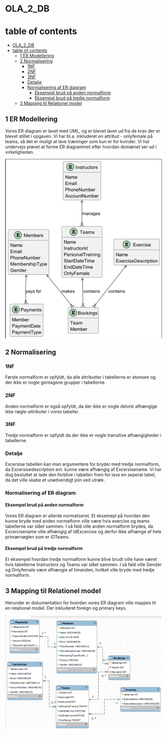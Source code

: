 # OLA_2_DB


# table of contents

- [OLA\_2\_DB](#ola_2_db)
- [table of contents](#table-of-contents)
  - [1 ER Modellering](#1-er-modellering)
  - [2 Normalisering](#2-normalisering)
    - [1NF](#1nf)
    - [2NF](#2nf)
    - [3NF](#3nf)
    - [Detalje](#detalje)
    - [Normalisering af ER diagram](#normalisering-af-er-diagram)
      - [Eksempel brud på anden normalform](#eksempel-brud-på-anden-normalform)
      - [Eksempel brud på tredje normalform](#eksempel-brud-på-tredje-normalform)
  - [3 Mapping til Relationel model](#3-mapping-til-relationel-model)


## 1 ER Modellering
Vores ER diagram er lavet med UML, og er blevet lavet ud fra de krav der er blevet stillet i opgaven. Vi har bl.a. inkluderet en attribut - onlyfemale på teams, så det er muligt at lave træninger som kun er for kvinder. Vi har undervejs prøvet at forme ER diagrammet efter hvordan domænet ser ud i virkeligheden.


![example](./images/ER1.png)

## 2 Normalisering

### 1NF
Første normalform er opfyldt, da alle attributter i tabellerne er atomare og der ikke er nogle gentagene grupper i tabellerne. 

### 2NF
Anden normalform er også opfyldt, da der ikke er nogle delvist afhængige ikke nøgle-attributer i vores tabeller.

### 3NF
Tredje normalform er opfyldt da der ikke er nogle transitive afhængigheder i tabellerne.

### Detalje
Excersise tabellen kan man argumentere for bryder med tredje normalform, da Excersisedescription evt. kunne være afhængig af Excersisename. Vi har dog besluttet at lade den forblive i tabellen frem for lave en seperat tabel, da det ville skabe et unødvendigt join ved utræk.


### Normalisering af ER diagram

####  Eksempel brud på anden normalform
Vores ER diagram er allerde normaliseret. Et eksemepl på hvordan den kunne bryde med anden normalform ville være hvis exercise og teams tabellerne var slået sammen. I så fald ville anden normalform brydes, da Excercisename ville afhængig af IdExcercise og derfor ikke afhænge af hele primærnøglen som er iDTeams.

####  Eksempel brud på tredje normalform
Et eksempel hvordan tredje normalform kunne blive brudt ville have været hvis tabellerne Instructors og Teams var slået sammen. I så fald ville Gender og Onlyfemale være afhængie af hinanden, hvilket ville bryde med tredje normalform.

## 3 Mapping til Relationel model
Herunder er dokumentation for hvordan vores ER diagram ville mappes til en relational model. Der inkluderet foreign og primary keys.

![example](./images/ER.png)








